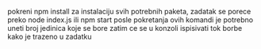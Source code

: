 pokreni npm install za instalaciju svih potrebnih paketa,
zadatak se porece preko node index.js ili npm start posle pokretanja
ovih komandi je potrebno uneti broj jedinica koje se bore
zatim ce se u konzoli ispisivati tok borbe kako je trazeno u zadatku